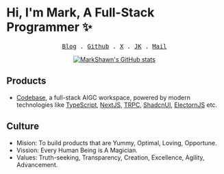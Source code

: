 # Hi, I'm Mark, A Full-Stack Programmer ✨

<div align="center">
  <samp style="margin:8px;">
    <a href="https://markshawn.com">Blog</a> .
    <a href="https://github.com/markshawn2020">Github</a> .
    <a href="https://x.com/mark__2099">X</a> .
    <a href="https://web.okjike.com/u/2df8ed5f-d1e4-43c2-9809-ad32058159d3">JK</a> .
<!--     <a href="https://okjk.co/ONe01V">JK (mobile)</a> . -->
    <a href="mailto:mark@cs-magic.com">Mail</a>
  </samp>

  <!-- 最好看的theme是 &theme=synthwave, 可惜下面的activity-graph不支持，为了统一，就使用 tokyonight 了 -->
<!-- <image src="https://github-readme-stats.vercel.app/api?username=markshawn2020&count_private=true&show_icons=true&theme=tokyonight" alt="MarkShawn's GitHub stats, source: https://github.com/anuraghazra/github-readme-stats" style="width: 100%; height: 220px;"> -->

[![MarkShawn's GitHub stats](https://github-readme-stats.vercel.app/api?username=markshawn2020&theme=synthwave)](https://github.com/anuraghazra/github-readme-stats)

<!-- <image src="http://github-readme-streak-stats.herokuapp.com?user=markshawn2020&theme=synthwave" alt="MarkShawn's GitHub Streak, source: https://git.io/streak-stats" style="width: 100%;"> -->

</div>

## Products

- [Codebase](https://github.com/cs-magic/codebase), a full-stack AIGC workspace, powered by modern technologies like [TypeScript](https://www.typescriptlang.org/), [NextJS](https://nextjs.org/), [TRPC](https://trpc.io/), [ShadcnUI](https://ui.shadcn.com/), [ElectornJS](https://www.electronjs.org/) etc.

## Culture

- Mision: To build products that are Yummy, Optimal, Loving, Opportune.
- Vission: Every Human Being is A Magician.
- Values: Truth-seeking, Transparency, Creation, Excellence, Agility, Advancement.


